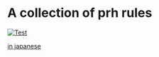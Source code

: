 # A collection of prh rules

[![Test](https://github.com/nowsprinting/prh-rules/actions/workflows/test.yml/badge.svg)](https://github.com/nowsprinting/prh-rules/actions/workflows/test.yml)

[in japanese](./README.ja.md)
